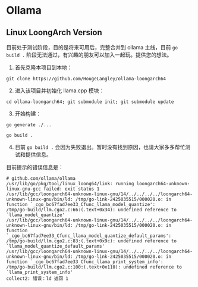 # Ollama

## Linux LoongArch Version

目前处于测试阶段，目的是将来可用后，完整合并到 ollama 主线，目前 `go build .` 阶段无法通过，有兴趣的朋友可以加入一起玩。提供您的想法。

1. 首先克隆本项目到本地：
```
git clone https://github.com/HougeLangley/ollama-loongarch64
```
2. 进入该项目并初始化 llama.cpp 模块：
```
cd ollama-loongarch64; git submodule init; git submodule update
```
3. 开始构建：
```
go generate ./...
```
```
go build .
```
4. 目前 `go build .` 会因为失败退出。暂时没有找到原因，也请大家多多帮忙测试和提供信息。

目前提示的错误信息是：

```
# github.com/ollama/ollama
/usr/lib/go/pkg/tool/linux_loong64/link: running loongarch64-unknown-linux-gnu-gcc failed: exit status 1
/usr/lib/gcc/loongarch64-unknown-linux-gnu/14/../../../../loongarch64-unknown-linux-gnu/bin/ld: /tmp/go-link-2425035515/000020.o: in function `_cgo_bc67fad7ee33_Cfunc_llama_model_quantize':
/tmp/go-build/llm.cgo2.c:66:(.text+0x34): undefined reference to `llama_model_quantize'
/usr/lib/gcc/loongarch64-unknown-linux-gnu/14/../../../../loongarch64-unknown-linux-gnu/bin/ld: /tmp/go-link-2425035515/000020.o: in function `_cgo_bc67fad7ee33_Cfunc_llama_model_quantize_default_params':
/tmp/go-build/llm.cgo2.c:83:(.text+0x9c): undefined reference to `llama_model_quantize_default_params'
/usr/lib/gcc/loongarch64-unknown-linux-gnu/14/../../../../loongarch64-unknown-linux-gnu/bin/ld: /tmp/go-link-2425035515/000020.o: in function `_cgo_bc67fad7ee33_Cfunc_llama_print_system_info':
/tmp/go-build/llm.cgo2.c:100:(.text+0x110): undefined reference to `llama_print_system_info'
collect2: 错误：ld 返回 1
```
